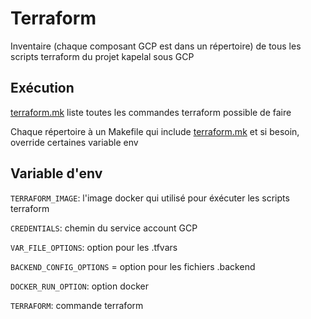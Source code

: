 # Terraform

Inventaire (chaque composant GCP est dans un répertoire) de tous les scripts terraform du projet kapelal sous GCP

## Exécution

[terraform.mk](./terraform.mk) liste toutes les commandes terraform possible de faire

Chaque répertoire à un Makefile qui include [terraform.mk](./terraform.mk) et si besoin, override certaines variable env

## Variable d'env

`TERRAFORM_IMAGE`: l'image docker qui utilisé pour éxécuter les scripts terraform

`CREDENTIALS`: chemin du service account GCP

`VAR_FILE_OPTIONS`: option pour les .tfvars

`BACKEND_CONFIG_OPTIONS` = option pour les fichiers .backend

`DOCKER_RUN_OPTION`: option docker

`TERRAFORM`: commande terraform
